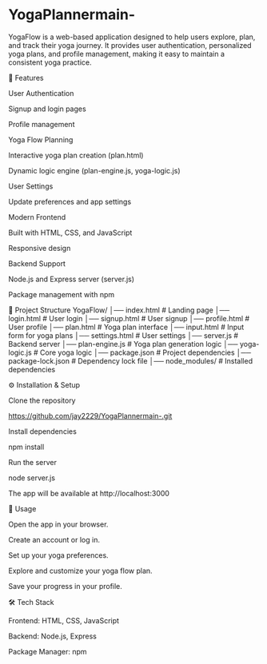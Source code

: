 # YogaPlannermain-

YogaFlow is a web-based application designed to help users explore, plan, and track their yoga journey. It provides user authentication, personalized yoga plans, and profile management, making it easy to maintain a consistent yoga practice.

🚀 Features

User Authentication

Signup and login pages

Profile management

Yoga Flow Planning

Interactive yoga plan creation (plan.html)

Dynamic logic engine (plan-engine.js, yoga-logic.js)

User Settings

Update preferences and app settings

Modern Frontend

Built with HTML, CSS, and JavaScript

Responsive design

Backend Support

Node.js and Express server (server.js)

Package management with npm

📂 Project Structure
YogaFlow/
│── index.html          # Landing page
│── login.html          # User login
│── signup.html         # User signup
│── profile.html        # User profile
│── plan.html           # Yoga plan interface
│── input.html          # Input form for yoga plans
│── settings.html       # User settings
│── server.js           # Backend server
│── plan-engine.js      # Yoga plan generation logic
│── yoga-logic.js       # Core yoga logic
│── package.json        # Project dependencies
│── package-lock.json   # Dependency lock file
│── node_modules/       # Installed dependencies

⚙️ Installation & Setup

Clone the repository

https://github.com/jay2229/YogaPlannermain-.git


Install dependencies

npm install


Run the server

node server.js


The app will be available at http://localhost:3000

📖 Usage

Open the app in your browser.

Create an account or log in.

Set up your yoga preferences.

Explore and customize your yoga flow plan.

Save your progress in your profile.

🛠️ Tech Stack

Frontend: HTML, CSS, JavaScript

Backend: Node.js, Express

Package Manager: npm
